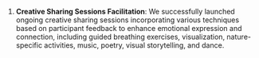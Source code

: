 1. **Creative Sharing Sessions Facilitation**: We successfully launched ongoing creative sharing sessions incorporating various techniques based on participant feedback to enhance emotional expression and connection, including guided breathing exercises, visualization, nature-specific activities, music, poetry, visual storytelling, and dance.